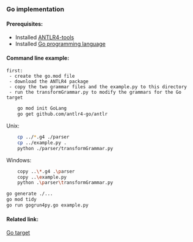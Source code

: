 ### Go implementation

#### Prerequisites:
- Installed [ANTLR4-tools](https://github.com/antlr/antlr4/blob/master/doc/getting-started.md#getting-started-the-easy-way-using-antlr4-tools)
- Installed [Go programming language](https://go.dev/doc/install)


#### Command line example:
    first:
     - create the go.mod file
     - download the ANTLR4 package
     - copy the two grammar files and the example.py to this directory
     - run the transformGrammar.py to modify the grammars for the Go target

```bash
    go mod init GoLang
    go get github.com/antlr4-go/antlr
``` 

Unix:
```bash
    cp ../*.g4 ./parser
    cp ../example.py .
    python ./parser/transformGrammar.py
```

Windows:
```bash
    copy ..\*.g4 .\parser
    copy ..\example.py
    python .\parser\transformGrammar.py
```

```bash
go generate ./...
go mod tidy
go run gogrun4py.go example.py
```


#### Related link:
[Go target](https://github.com/antlr/antlr4/blob/dev/doc/go-target.md)
